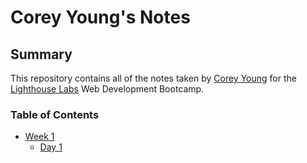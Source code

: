 # Corey Young's Notes

## Summary
This repository contains all of the notes taken by [Corey Young](https://github.com/Cor23) for the [Lighthouse Labs](https://www.lighthouselabs.ca/) Web Development Bootcamp.

### Table of Contents
* [Week 1](/Week_1)
  * [Day 1](/Week_1/Day_1)
